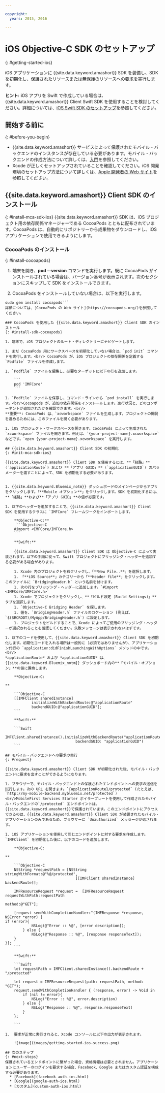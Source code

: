 ```yaml
---

copyright:
  years: 2015, 2016

---
```


# iOS Objective-C SDK のセットアップ
{: #getting-started-ios}

iOS アプリケーションに {{site.data.keyword.amashort}} SDK を装備し、SDK を初期化し、保護されたリソースまたは無保護のリソースへの要求を実行します。

**ヒント:** iOS アプリを Swift で作成している場合は、{{site.data.keyword.amashort}} Client Swift SDK を使用することを検討してください。詳細については、[iOS Swift SDK のセットアップ](getting-started-ios-swift-sdk.html)を参照してください。

## 開始する前に
{: #before-you-begin}
* {{site.data.keyword.amashort}} サービスによって保護されたモバイル・バックエンドのインスタンスが存在している必要があります。モバイル・バックエンドの作成方法について詳しくは、[入門](getting-started.html)を参照してください。
* Xcode が正しくセットアップされていることを確認してください。iOS 開発環境のセットアップ方法について詳しくは、[Apple 開発者の Web サイト](https://developer.apple.com/support/xcode/)を参照してください。


## {{site.data.keyword.amashort}} Client SDK のインストール
{: #install-mca-sdk-ios}
{{site.data.keyword.amashort}} SDK は、iOS プロジェクト用の依存関係マネージャーである CocoaPods とともに配布されています。CocoaPods は、自動的にリポジトリーから成果物をダウンロードし、iOS アプリケーションで使用できるようにします。


### CocoaPods のインストール
{: #install-cocoapods}
1. 端末を開き、**pod --version** コマンドを実行します。既に CocoaPods がインストールされている場合は、バージョン番号が表示されます。次のセクションにスキップして SDK をインストールできます。

1. CocoaPods をインストールしていない場合は、以下を実行します。
```
sudo gem install cocoapods```
詳細については、[CocoaPods の Web サイト](https://cocoapods.org/)を参照してください。

### CocoaPods を使用した {{site.data.keyword.amashort}} Client SDK のインストール
{: #install-sdk-cocoapods}

1. 端末で、iOS プロジェクトのルート・ディレクトリーにナビゲートします。

1. まだ CocoaPods 用にワークスペースを初期化していない場合は、`pod init` コマンドを実行します。<br/> CocoaPods が、iOS プロジェクトの依存関係を定義する `Podfile` ファイルを作成します。

1. `Podfile` ファイルを編集し、必要なターゲットに以下の行を追加します。

	```
	pod 'IMFCore'
	```

1. `Podfile` ファイルを保存し、コマンド・ラインから `pod install` を実行します。<br/>Cocoapods が、追加の依存関係をインストールします。進行状況と、どのコンポーネントが追加されたかを確認できます。<br/>
**重要**: CocoaPods は、`xcworkspace` ファイルを生成します。プロジェクトの開発を進めるためには、このファイルを開く必要があります。

1. iOS プロジェクト・ワークスペースを開きます。CocoaPods によって生成された `xcworkspace` ファイルを開きます。例えば、`{your-project-name}.xcworkspace` などです。`open {your-project-name}.xcworkspace` を実行します。

## {{site.data.keyword.amashort}} Client SDK の初期化
{: #init-mca-sdk-ios}

{{site.data.keyword.amashort}} Client SDK を使用するには、**「経路」** (`applicationRoute`) および **「アプリ GUID」** (`applicationGUID`) のパラメーターを渡すことによって、SDK を初期化する必要があります。


1. {{site.data.keyword.Bluemix_notm}} ダッシュボードのメインページからアプリをクリックします。「**Mobile オプション**」をクリックします。SDK を初期化するには、**「経路」**および**「アプリ GUID」**の値が必要です。

1. 以下のヘッダーを追加することで、{{site.data.keyword.amashort}} Client SDK を使用するクラスに `IMFCore` フレームワークをインポートします。

	**Objective-C:**
	 ```Objective-C
	#import <IMFCore/IMFCore.h>
	```

	**Swift:**

	{{site.data.keyword.amashort}} Client SDK は Objective-C によって実装されます。以下の手順に従って、Swift プロジェクトにブリッジング・ヘッダーを追加する必要がある場合があります。

	1. Xcode 内のプロジェクトを右クリックし、「**New File..**」を選択します。
	1. 「**iOS Source**」カテゴリーから「**Header file**」をクリックします。このファイルに `BridgingHeader.h` という名前を付けます。
	1. 次の行をブリッジング・ヘッダーに追加します。`#import <IMFCore/IMFCore.h>`
	1. Xcode でプロジェクトをクリックし、**「ビルド設定 (Build Settings)」**タブを選択します。
	1. `Objective-C Bridging Header` を探します。
	1. 値を、`BridgingHeader.h` ファイルのロケーション (例えば、`$(SRCROOT)/MyApp/BridgingHeader.h`) に設定します。
	1. プロジェクトをビルドすることで、Xcode によってご使用のブリッジング・ヘッダーが選択されることを確認してください。失敗メッセージは表示されないはずです。

1. 以下のコードを使用して、{{site.data.keyword.amashort}} Client SDK を初期化します。初期化コードを入れる場所は一般的に (必須ではありませんが)、アプリケーション代行の `application:didFinishLaunchingWithOptions` メソッドの中です。<br/>
*applicationRoute* および *applicationGUID* は、{{site.data.keyword.Bluemix_notm}} ダッシュボード内の**「モバイル・オプション」**の値に置換します。

	**Objective-C:
                    
**

	```Objective-C
	[[IMFClient sharedInstance]
			initializeWithBackendRoute:@"applicationRoute"
			backendGUID:@"applicationGUID"];
	```

	**Swift:**

	```Swift
	IMFClient.sharedInstance().initializeWithBackendRoute("applicationRoute",
	 							backendGUID: "applicationGUID")
	```

## モバイル・バックエンドへの要求の実行
{: #request}

{{site.data.keyword.amashort}} Client SDK が初期化された後、モバイル・バックエンドに要求を出すことができるようになります。

1. ブラウザーで、モバイル・バックエンド上の保護されたエンドポイントへの要求の送信を試行します。次の URL を開きます。`{applicationRoute}/protected` (たとえば、 `http://my-mobile-backend.mybluemix.net/protected`)
<br/>MobileFirst Services Starter ボイラープレートを使用して作成されたモバイル・バックエンドの`/protected` エンドポイントは、{{site.data.keyword.amashort}}で保護されています。このエンドポイントにアクセスできるのは、{{site.data.keyword.amashort}} Client SDK が装備されたモバイル・アプリケーションのみであるため、ブラウザーに `Unauthorized` メッセージが返されます。

1. iOS アプリケーションを使用して同じエンドポイントに対する要求を作成します。`IMFClient` を初期化した後に、以下のコードを追加します。

	**Objective-C:
                    
**

	```Objective-C
	NSString *requestPath = [NSString stringWithFormat:@"%@/protected",
								[[IMFClient sharedInstance] backendRoute]];

	IMFResourceRequest *request =  [IMFResourceRequest requestWithPath:requestPath
																method:@"GET"];

	[request sendWithCompletionHandler:^(IMFResponse *response, NSError *error) {
if (error){
			NSLog(@"Error :: %@", [error description]);
		} else {
			NSLog(@"Response :: %@", [response responseText]);
	}
}];
	```

	**Swift:**

	```Swift
	let requestPath = IMFClient.sharedInstance().backendRoute + "/protected"

	let request = IMFResourceRequest(path: requestPath, method: "GET");
	request.sendWithCompletionHandler { (response, error) -> Void in
		if (nil != error){
			NSLog("Error :: %@", error.description)
		} else {
			NSLog("Response :: %@", response.responseText)
		}
	};

	```

1.  要求が正常に実行されると、Xcode コンソールに以下の出力が表示されます。

	![image](images/getting-started-ios-success.png)

## 次のステップ
{: #next-steps}
保護されているエンドポイントに繋がった場合、資格情報は必要とされません。アプリケーションにユーザーのログインを要求する場合、Facebook、Google またはカスタム認証を構成する必要があります。
  * [Facebook](facebook-auth-ios.html)
  * [Google](google-auth-ios.html)
  * [カスタム](custom-auth-ios.html)
